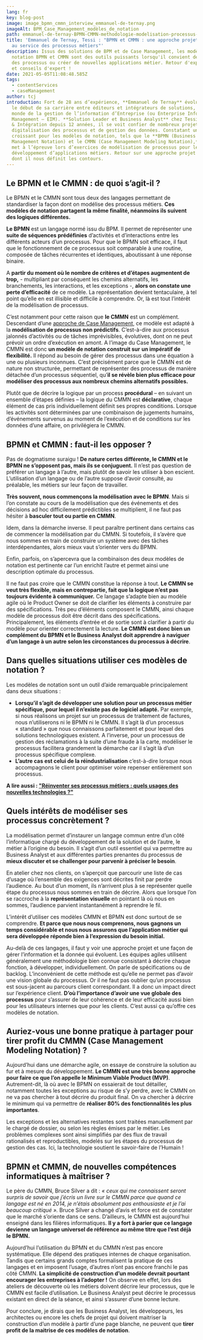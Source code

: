 ```yaml
---
lang: fr
key: blog-post
image: image_bpmn_cmmn_interview_emmanuel-de-ternay.png
imageAlt: BPM_Case_Management_modèles_de_notation
path: emmanuel-de-ternay-BPMN-CMMN-methodologie-modelisation-processus-metiers
title: 'Emmanuel de Ternay, Tessi : "BPMN et CMMN : une approche projet efficace
  au service des processus métiers"'
description: Issus des solutions de BPM et de Case Management, les modèles de
  notation BPMN et CMMN sont des outils puissants lorsqu'il convient de repenser
  des processus ou créer de nouvelles applications métier. Retour d'expérience
  et conseils d'expert !
date: 2021-05-05T11:08:48.585Z
tags:
  - contentServices
  - caseManagement
author: tcj
introduction: Fort de 28 ans d’expérience, **Emmanuel de Ternay** évolue depuis
  le début de sa carrière entre éditeurs et intégrateurs de solutions, dans le
  monde de la gestion de l’information d’Entreprise (ou Enterprise Information
  Management – EIM). **Solution Leader et Business Analyst** chez Tessi Conseil
  & Intégration depuis 12 années, il se voit confier de nombreux projets de
  digitalisation des processus et de gestion des données. Constatant un intérêt
  croissant pour les modèles de notation, tels que le **BPMN (Business Process
  Management Notation) et le CMMN (Case Management Modeling Notation),** il les
  met à l’épreuve lors d’exercices de modélisation de processus pour le
  développement d’applications métiers. Retour sur une approche projet efficace
  dont il nous définit les contours.
---
```

## Le BPMN et le CMMN : de quoi s’agit-il ?

Le BPMN et le CMMN sont tous deux des langages permettant de standardiser la façon dont on modélise des processus métiers. **Ces modèles de notation partagent la même finalité, néanmoins ils suivent des logiques différentes.**

**Le BPMN** est un langage normé issu du BPM. Il permet de représenter une **suite de séquences prédéfinies** d’activités et d’interactions entre les différents acteurs d’un processus. Pour que le BPMN soit efficace, il faut que le fonctionnement de ce processus soit comparable à une routine, composée de tâches récurrentes et identiques, aboutissant à une réponse binaire.

A **partir du moment où le nombre de critères et d’étapes augmentent de trop,** - multipliant par conséquent les chemins alternatifs, les branchements, les interactions, et les exceptions -, **alors on constate une perte d’efficacité** de ce modèle. La représentation devient tentaculaire, à tel point qu’elle en est illisible et difficile à comprendre. Or, là est tout l’intérêt de la modélisation de processus.

C’est notamment pour cette raison que **le CMMN** est un complément. Descendant d’une [approche de Case Management](https://blog-consulting-and-integration.tessi.eu/posts/case-management-par-ou-commencer), ce modèle est adapté à la **modélisation de processus non prédictifs**. C’est-à-dire aux processus jalonnés d’activités ou de tâches imprévisibles, évolutives, dont on ne peut prévoir un ordre d’exécution en amont. A l’image du Case Management, le CMMN est donc **un modèle de notation construit sur** **un impératif de flexibilité.** Il répond au besoin de gérer des processus dans une équation à une ou plusieurs inconnues. C’est précisément parce que le CMMN est de nature non structurée, permettant de représenter des processus de manière détachée d’un processus séquentiel, qu’**il se révèle bien plus efficace pour modéliser des processus aux nombreux chemins alternatifs possibles.**

Plutôt que de décrire la logique par un process **procédural** – en suivant un ensemble d’étapes définies – la logique du CMMN est **déclarative**, chaque élément de cas pris individuellement définit ses propres conditions. Lorsque les activités sont déterminées par une combinaison de jugements humains, d’événements survenus au moment de l’exécution et de conditions sur les données d’une affaire, on privilégiera le CMMN.

## BPMN et CMMN : faut-il les opposer ?

Pas de dogmatisme suraigu ! **De nature certes différente, le CMMN et le BPMN ne s’opposent pas, mais ils se conjuguent.** Il n’est pas question de préférer un langage à l’autre, mais plutôt de savoir les utiliser à bon escient. L’utilisation d’un langage ou de l’autre suppose d’avoir consulté, au préalable, les métiers sur leur façon de travailler.

**Très souvent, nous commençons la modélisation avec le BPMN**. Mais si l’on constate au cours de la modélisation que des événements et des décisions ad hoc difficilement prédictibles se multiplient, il ne faut pas hésiter à **basculer tout ou partie en CMMN**.

Idem, dans la démarche inverse. Il peut paraître pertinent dans certains cas de commencer la modélisation par du CMMN. Si toutefois, il s’avère que nous sommes en train de construire un système avec des tâches interdépendantes, alors mieux vaut s’orienter vers du BPMN.

Enfin, parfois, on s’apercevra que la combinaison des deux modèles de notation est pertinente car l’un enrichit l’autre et permet ainsi une description optimale du processus.  

Il ne faut pas croire que le CMMN constitue la réponse à tout. **Le CMMN se veut très flexible, mais en contrepartie, fait que la logique n’est pas toujours évidente à communiquer.** Ce langage s’adapte bien au modèle agile où le Product Owner se doit de clarifier les éléments à construire par des spécifications. Très peu d’éléments composent le CMMN, ainsi chaque modèle de processus doit être décrit dans des spécifications. Principalement, les éléments d’entrée et de sortie sont à clarifier à partir du modèle pour orienter correctement la lecture. **Le CMMN est donc bien un complément du BPMN et le Business Analyst doit apprendre à naviguer d’un langage à un autre selon les circonstances du processus à décrire**.

## Dans quelles situations utiliser ces modèles de notation ?

Les modèles de notation sont un outil d’aide remarquable principalement dans deux situations :

* **Lorsqu’il s’agit de développer une solution pour un processus métier spécifique, pour lequel il n’existe pas de logiciel adapté.** Par exemple, si nous réalisons un projet sur un processus de traitement de factures, nous n’utiliserons ni le BPMN ni le CMMN. Il s’agit là d’un processus « standard » que nous connaissons parfaitement et pour lequel des solutions technologiques existent. A l’inverse, pour un processus de gestion des réclamations à la suite d’une fraude à la carte, modéliser le processus facilitera grandement la démarche car il s’agit là d’un processus spécifique complexe.
* **L’autre cas est celui de la réindustrialisation** c’est-à-dire lorsque nous accompagnons le client pour optimiser voire repenser entièrement son processus.

**A lire aussi : ["Réinventer ses processus métiers : quels usages des nouvelles technologies ?"](https://blog-consulting-and-integration.tessi.eu/posts/reinventer-ses-processus-metier-quels-usages-des-nouvelles-technologies)**

## Quels intérêts de modéliser ses processus concrètement ?

La modélisation permet d’instaurer un langage commun entre d’un côté l’informatique chargé du développement de la solution et de l’autre, le métier à l’origine du besoin. Il s’agit d’un outil essentiel qui va permettre au Business Analyst et aux différentes parties prenantes du processus de **mieux discuter et se challenger pour parvenir à préciser le besoin**.

En atelier chez nos clients, on s’aperçoit que parcourir une liste de cas d’usage où l’ensemble des exigences sont décrites finit par perdre l’audience. Au bout d’un moment, ils n’arrivent plus à se représenter quelle étape du processus nous sommes en train de décrire. Alors que lorsque l’on se raccroche à la **représentation visuelle** en pointant là où nous en sommes, l’audience parvient instantanément à reprendre le fil.

L’intérêt d’utiliser ces modèles CMMN et BPMN est donc surtout de se comprendre. **Et parce que nous nous comprenons, nous gagnons un temps considérable et nous nous assurons que l’application métier qui sera développée réponde bien à l’expression du besoin initial.**

Au-delà de ces langages, il faut y voir une approche projet et une façon de gérer l’information et la donnée qui évoluent. Les équipes agiles utilisent généralement une méthodologie bien connue consistant à décrire chaque fonction, à développer, individuellement. On parle de spécifications ou de backlog. L’inconvénient de cette méthode est qu’elle ne permet pas d’avoir une vision globale du processus. Or il ne faut pas oublier qu’un processus est sous-jacent au parcours client correspondant. Il a donc un impact direct sur l’expérience client. **D’où l’importance d’avoir une vue globale des processus** pour s’assurer de leur cohérence et de leur efficacité aussi bien pour les utilisateurs internes que pour les clients. C’est aussi ça qu’offre ces modèles de notation.

## Auriez-vous une bonne pratique à partager pour tirer profit du CMMN (Case Management Modeling Notation) ?

Aujourd’hui dans une démarche agile, on essaye de construire la solution au fur et à mesure du développement. **Le CMMN est une très bonne approche pour faire ce que l’on appelle le Minimum Viable Product (MVP)**. Autrement-dit, là où avec le BPMN on essaierait de tout détailler, notamment toutes les exceptions au risque de s’y perdre, avec le CMMN on ne va pas chercher à tout décrire du produit final. On va chercher à décrire le minimum qui va permettre de **réaliser 80% des fonctionnalités les plus importantes**.

Les exceptions et les alternatives restantes sont traitées manuellement par le chargé de dossier, ou selon les règles émises par le métier. Les problèmes complexes sont ainsi simplifiés par des flux de travail rationalisés et reproductibles, modelés sur les étapes du processus de gestion des cas. Ici, la technologie soutient le savoir-faire de l’Humain !

## BPMN et CMMN, de nouvelles compétences informatiques à maîtriser ?

Le père du CMMN, Bruce Silver a dit : *« ceux qui me connaissent seront surpris de savoir que j’écris un livre sur le CMMN parce que quand ce langage est né en 2014, je n’étais absolument pas enthousiaste et je l’ai beaucoup critiqué ».* Bruce Silver a changé d’avis et force est de constater que le marché s’oriente dans ce sens. D’ailleurs, le CMMN est aujourd’hui enseigné dans les filières informatiques. **Il y a fort à parier que ce langage devienne un langage universel de référence au même titre que l’est déjà le BPMN.**

Aujourd’hui l’utilisation du BPMN et du CMMN n’est pas encore systématique. Elle dépend des pratiques internes de chaque organisation. Tandis que certains grands comptes formalisent la pratique de ces langages et en imposent l’usage, d’autres n’ont pas encore franchi le pas côté CMMN. **La simplicité de construction d’un modèle devrait pourtant encourager les entreprises à l’adopter !** On observe en effet, lors des ateliers de découverte où les métiers doivent décrire leur processus, que le CMMN est facile d’utilisation. Le Business Analyst peut décrire le processus existant en direct de la séance, et ainsi s’assurer d’une bonne lecture.

Pour conclure, je dirais que les Business Analyst, les développeurs, les architectes ou encore les chefs de projet qui doivent maitriser la construction d’un modèle à partir d’une page blanche, ne peuvent que **tirer profit de la maitrise de ces modèles de notation**.